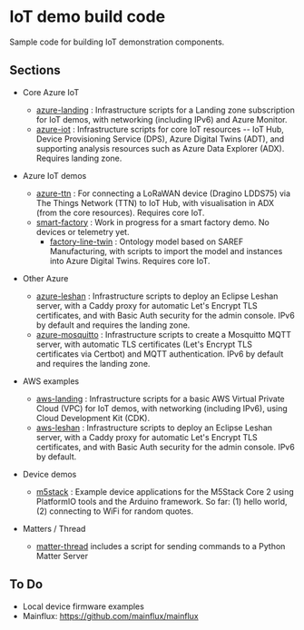 IoT demo build code
===================

Sample code for building IoT demonstration components.


Sections
--------

* Core Azure IoT
  - [azure-landing](azure-landing/README-landing.md) : Infrastructure scripts for a Landing zone subscription for IoT demos, with networking (including IPv6) and Azure Monitor.
  - [azure-iot](azure-iot/README-iot.md) : Infrastructure scripts for core IoT resources -- IoT Hub, Device Provisioning Service (DPS), Azure Digital Twins (ADT), and supporting analysis resources such as Azure Data Explorer (ADX). Requires landing zone.

* Azure IoT demos  
  - [azure-ttn](azure-ttn/README-ttn.md) : For connecting a LoRaWAN device (Dragino LDDS75) via The Things Network (TTN) to IoT Hub, with visualisation in ADX (from the core resources). Requires core IoT.
  - [smart-factory](smart-factory/README-smart-factory.md) : Work in progress for a smart factory demo. No devices or telemetry yet.
    - [factory-line-twin](smart-factory/factory-line-twin/README-factory-line.md) : Ontology model based on SAREF Manufacturing, with scripts to import the model and instances into Azure Digital Twins. Requires core IoT.

* Other Azure
  - [azure-leshan](azure-leshan/README-leshan.md) : Infrastructure scripts to deploy an Eclipse Leshan server, with a Caddy proxy for automatic Let's Encrypt TLS certificates, and with Basic Auth security for the admin console. IPv6 by default and requires the landing zone.
  - [azure-mosquitto](azure-mosquitto/README-mosquitto.md) : Infrastructure scripts to create a Mosquitto MQTT server, with automatic TLS certificates (Let's Encrypt TLS certificates via Certbot) and MQTT authentication. IPv6 by default and requires the landing zone.

* AWS examples
  - [aws-landing](aws/README-aws-cdk.md) : Infrastructure scripts for a basic AWS Virtual Private Cloud (VPC) for IoT demos, with networking (including IPv6), using Cloud Development Kit (CDK).
  - [aws-leshan](aws-leshan/README-aws-leshan.md) : Infrastructure scripts to deploy an Eclipse Leshan server, with a Caddy proxy for automatic Let's Encrypt TLS certificates, and with Basic Auth security for the admin console. IPv6 by default.

* Device demos
  - [m5stack](m5stack/README-m5stack.md) : Example device applications for the M5Stack Core 2 using PlatformIO tools and the Arduino framework. So far: (1) hello world, (2) connecting to WiFi for random quotes.

* Matters / Thread
  - [matter-thread](matter-thread/README-matter-thread.md) includes a script for sending commands to a Python Matter Server

To Do
-----

* Local device firmware examples
* Mainflux: https://github.com/mainflux/mainflux
